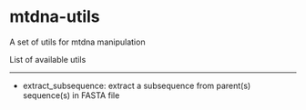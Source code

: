 mtdna-utils
===========

A set of utils for mtdna manipulation


List of available utils
_______________________

* extract_subsequence: extract a subsequence from parent(s) sequence(s) in FASTA file